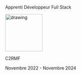  <div class="d-flex flex-column align-center mt-16">
        <p class="text-black font-weight-bold text-h4">Apprenti Développeur Full Stack</p>
        <div class="mt-7">
          <img src="../../src/assets/carbonscore.jpg" alt="drawing" width="120"/>
        </div>
        <div class="mt-5">
          <p class="text-black text-h6">C2RMF</p>
        </div>
        <div class="mt-7">
          <p class="text-subtitle-1 text-black">Novembre 2022 - Novembre 2024</p>
        </div>
      </div>